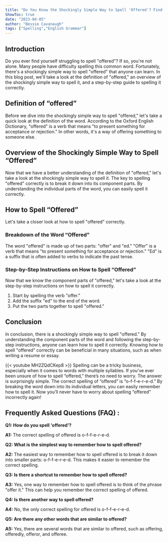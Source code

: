 ```yaml
---
title: "Do You Know the Shockingly Simple Way to Spell 'Offered'? Find Out Now!"
ShowToc: true 
date: "2023-04-05"
author: "Bessie Cavanaugh" 
tags: ["Spelling","English Grammar"]
---
```

## Introduction

Do you ever find yourself struggling to spell "offered"? If so, you're not alone. Many people have difficulty spelling this common word. Fortunately, there's a shockingly simple way to spell "offered" that anyone can learn. In this blog post, we'll take a look at the definition of "offered," an overview of the shockingly simple way to spell it, and a step-by-step guide to spelling it correctly. 

## Definition of “offered”

Before we dive into the shockingly simple way to spell "offered," let's take a quick look at the definition of the word. According to the Oxford English Dictionary, "offered" is a verb that means "to present something for acceptance or rejection." In other words, it's a way of offering something to someone else. 

## Overview of the Shockingly Simple Way to Spell “Offered”

Now that we have a better understanding of the definition of "offered," let's take a look at the shockingly simple way to spell it. The key to spelling "offered" correctly is to break it down into its component parts. By understanding the individual parts of the word, you can easily spell it correctly. 

## How to Spell “Offered”

Let's take a closer look at how to spell "offered" correctly. 

### Breakdown of the Word “Offered”

The word "offered" is made up of two parts: "offer" and "ed." "Offer" is a verb that means "to present something for acceptance or rejection." "Ed" is a suffix that is often added to verbs to indicate the past tense. 

### Step-by-Step Instructions on How to Spell “Offered”

Now that we know the component parts of "offered," let's take a look at the step-by-step instructions on how to spell it correctly. 

1. Start by spelling the verb "offer." 
2. Add the suffix "ed" to the end of the word. 
3. Put the two parts together to spell "offered." 

## Conclusion

In conclusion, there is a shockingly simple way to spell "offered." By understanding the component parts of the word and following the step-by-step instructions, anyone can learn how to spell it correctly. Knowing how to spell "offered" correctly can be beneficial in many situations, such as when writing a resume or essay.

{{< youtube MH2ZQdCKep8 >}} 
Spelling can be a tricky business, especially when it comes to words with multiple syllables. If you’ve ever been unsure of how to spell “offered,” there’s no need to worry. The answer is surprisingly simple. The correct spelling of “offered” is “o-f-f-e-r-e-d.” By breaking the word down into its individual letters, you can easily remember how to spell it. Now you’ll never have to worry about spelling “offered” incorrectly again!

## Frequently Asked Questions (FAQ) :
**Q1: How do you spell 'offered'?**

**A1:** The correct spelling of offered is o-f-f-e-r-e-d.

**Q2: What is the simplest way to remember how to spell offered?**

**A2:** The easiest way to remember how to spell offered is to break it down into smaller parts: o-f-f-e-r-e-d. This makes it easier to remember the correct spelling.

**Q3: Is there a shortcut to remember how to spell offered?**

**A3:** Yes, one way to remember how to spell offered is to think of the phrase "offer it." This can help you remember the correct spelling of offered.

**Q4: Is there another way to spell offered?**

**A4:** No, the only correct spelling for offered is o-f-f-e-r-e-d.

**Q5: Are there any other words that are similar to offered?**

**A5:** Yes, there are several words that are similar to offered, such as offering, offeredly, offeror, and offeree.





